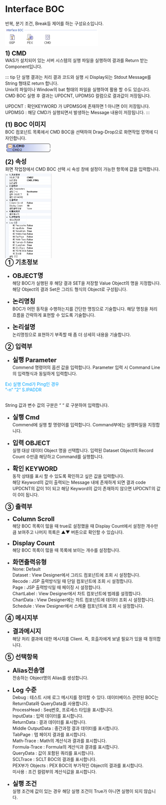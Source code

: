 # Interface BOC

반복, 분기 조건, Break등 제어를 하는 구성요소입니다.
<img src="../../.vuepress\public\documentation\service-model\BOC\InterfaceBOC\InterfaceBOC.png" style="position: relative;top: 5px; width:300px;"> <br/>

<!-- CMD-->
<b style="font-size: 20px">1) CMD</b><br/>
WAS가 설치되어 있는 서버 시스템의 실행 파일을 실행하여 결과를 Return 받는 Component입니다.
<!-- Remark -->
::: tip <Badge type="tip" text="Remark" vertical="middle" /> 
  단 실행 결과는 처리 결과 코드와 실행 시 Display되는 Stdout Message를 String 형태로 return 합니다. <br/>
   Unix의 파일이나 Window의 bat 형태의 파일을 실행하여 활용 할 수도 있습니다.<br/>
   CMD BOC 실행 후 결과는 UPDCNT, UPDMSG 컬럼으로 결과값이 저장됩니다. <br/>

   UPDCNT : 확인KEYWORD 가 UPDMSG에 존재하면 1 아니면 0이 저장됩니다. <br/>
   UPDMSG : 해당 CMD가 실행되면서 발생하는 Message 내용이 저장됩니다.
:::
<!-- -->

<b style="font-size: 20px">(1) BOC 이미지</b><br/>
BOC 컴포넌트 목록에서 CMD BOC을 선택하여 Drag-Drop으로 화면작업 영역에 디자인합니다. <br/>
<img src="../../.vuepress\public\documentation\service-model\BOC\InterfaceBOC\CMDBoc.png" style="position: relative;top: 5px; width:150px;"> <br/>

<b style="font-size: 20px">(2) 속성</b><br/>
화면 작업창에서 CMD BOC 선택 시 속성 창에 설정이 가능한 항목에 값을 입력합니다. <br/>
<img src="../../.vuepress\public\documentation\service-model\BOC\InterfaceBOC\Property(3).png" style="position: relative;top: 5px; width:150px;"> <br/>
<b style="font-size: 20px">➀ 기초정보 </b><br/>
- <b style="font-size: 20px">OBJECT명 </b><br/>
해당 BOC가 실행된 후 해당 결과 SET을 저장할 Value Object의 명을 지정합니다. 해당 Object의 결과 Set은 그리드 형식의 Object로 구성됩니다.<br/>

- <b style="font-size: 20px">논리명칭 </b><br/>
BOC가 어떤 동작을 수행하는지를 간단한 명칭으로 기술합니다. 해당 명칭을 처리 흐름을 간략하게 표현할 수 있도록 기술합니다.<br/>

- <b style="font-size: 20px">논리설명 </b><br/>
논리명칭으로 표현하기 부족할 때 좀 더 상세히 내용을 기술합니다.

<b style="font-size: 20px">➁ 입력부</b><br/>
- <b style="font-size: 20px">실행 Parameter</b><br/>
Commend 명령어의 옵션 값을 입력합니다. Parameter 입력 시 Command Line의 입력형식과 동일하게 입력합니다.
<p style="color: rgb(0, 164, 255);">Ex) 실행 Cmd가 Ping인 경우 <br/>
”-n“ ”2“ S.IPADDR</p><br/>
String 값과 변수 값의 구분은 “ “ 로 구분하여 입력합니다.

- <b style="font-size: 20px">실행 Cmd </b><br/>
Commend에 실행 할 명령어를 입력합니다. Command부에는 실행파일을 지정합니다.

- <b style="font-size: 20px">입력 OBJECT </b><br/>
실행 대상 데이터 Object 명을 선택합니다. 입력된 Dataset Object의 Record Count 수만큼 해당하고 Command를 실행합니다.

- <b style="font-size: 20px">확인 KEYWORD </b><br/>
동작 상태를 표시 할 수 있도록 확인하고 싶은 값을 입력합니다. <br/> 
해당 Keyword의 값이 출력되는 Message 내에 존재하게 되면 결과 code UPDCNT의 값이 1이 되고 해당 Keyword의 값이 존재하지 않으면 UPDCNT의 값이 0이 됩니다.

<b style="font-size: 20px">➂ 출력부</b><br/>
- <b style="font-size: 20px">Column Scroll </b><br/>
해당 BOC 목록이 많을 때 true로 설정했을 때 Display Count에서 설정한 개수만큼 보여주고 나머지 목록은 ▲▼ 버튼으로 확인할 수 있습니다.

- <b style="font-size: 20px">Display Count </b><br/>
해당 BOC 목록이 많을 때 목록에 보이는 개수를 설정합니다.

- <b style="font-size: 20px">화면출력유형 </b><br/>
None: Default<br/>
Dataset : View Designer에서 그리드 컴포넌트에 조회 시 설정합니다. <br/>
Recode : JSP 출력방식일 때 단일 컴포넌트에 조회 시 설정합니다. <br/>
Page : JSP 출력방식일 때 페이징 시 설정합니다.<br/>
ChartLabel : View Designer에서 차트 컴포넌트에 범례를 설정합니다.<br/>
ChartData : View Designer에는 차트 컴포넌트에 데이터 조회 시 설정합니다. <br/>
Schedule : View Designer에서 스케줄 컴포넌트에 조회 시 설정합니다.<br/>

<b style="font-size: 20px">➃ 메시지부</b><br/>
- <b style="font-size: 20px">결과메시지 </b><br/>
해당 처리 결과에 대한 메시지를 Client. 즉, 호출자에게 보낼 필요가 있을 때 정의합니다.

<b style="font-size: 20px">➄ 선택항목</b><br/>
- <b style="font-size: 20px">Alias전송명 </b><br/>
전송하는 Object명의 Alias를 생성합니다.

- <b style="font-size: 20px">Log 수준 </b><br/>
Debug : 테스트 시에 로그 메시지를 정의할 수 있다. 데이터베이스 관련된 BOC는 ReturnData와 QueryData를 사용합니다.<br/>
ProcessHead : Seq번호, 프로세스 타입을 표시합니다.<br/>
InputData : 입력 데이터를 표시합니다.<br/>
ReturnData : 결과 데이터를 표시합니다.<br/>
Middle OutputData : 중간과정 결과 데이터를 표시합니다.<br/>
TabPage : 탭 페이지 결과를 표시합니다.<br/>
Math-Trace : Math의 계산식과 결과를 표시합니다.<br/>
Formula-Trace : Formula의 계산식과 결과를 표시합니다.<br/>
QueryData : 값이 포함된 쿼리를 표시합니다.<br/>
SCLTrace : SCLT BOC의 결과를 표시합니다.<br/>
PEX부가 Objects : PEX BOC의 부가적인 Object의 결과를 표시합니다.<br/>
미사용 : 조건 컬럼부의 계산식값을 표시합니다.<br/>

- <b style="font-size: 20px">실행 조건 </b><br/>
실행 조건에 값이 있는 경우 해당 실행 조건이 True가 아니면 실행이 되지 않습니다.